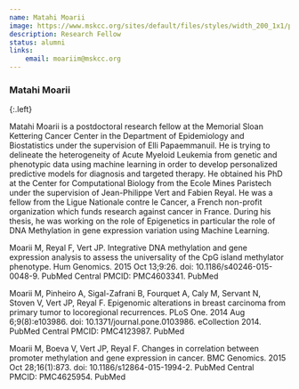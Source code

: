 ```yaml
---
name: Matahi Moarii
image: https://www.mskcc.org/sites/default/files/styles/width_200_1x1/public/node/116515/3x2/moarii_170926_03_1200x800.jpg?h=10d202d3
description: Research Fellow
status: alumni
links:
    email: moariim@mskcc.org
---
```


### Matahi Moarii
{:.left}

Matahi Moarii is a postdoctoral research fellow at the Memorial Sloan Kettering Cancer Center in the Department of Epidemiology and Biostatistics under the supervision of Elli Papaemmanuil. He is trying to delineate the heterogeneity of Acute Myeloid Leukemia from genetic and phenotypic data using machine learning in order to develop personalized predictive models for diagnosis and targeted therapy. He obtained his PhD at the Center for Computational Biology from the Ecole Mines Paristech under the supervision of Jean-Philippe Vert and Fabien Reyal. He was a fellow from the Ligue Nationale contre le Cancer, a French non-profit organization which funds research against cancer in France. During his thesis, he was working on the role of Epigenetics in particular the role of DNA Methylation in gene expression variation using Machine Learning.

Moarii M, Reyal F, Vert JP. Integrative DNA methylation and gene expression analysis to assess the universality of the CpG island methylator phenotype. Hum Genomics. 2015 Oct 13;9:26. doi: 10.1186/s40246-015-0048-9. PubMed Central PMCID: PMC4603341. PubMed

Moarii M, Pinheiro A, Sigal-Zafrani B, Fourquet A, Caly M, Servant N, Stoven V, Vert JP, Reyal F. Epigenomic alterations in breast carcinoma from primary tumor to locoregional recurrences. PLoS One. 2014 Aug 6;9(8):e103986. doi: 10.1371/journal.pone.0103986. eCollection 2014. PubMed Central PMCID: PMC4123987. PubMed

Moarii M, Boeva V, Vert JP, Reyal F. Changes in correlation between promoter methylation and gene expression in cancer. BMC Genomics. 2015 Oct 28;16(1):873. doi: 10.1186/s12864-015-1994-2. PubMed Central PMCID: PMC4625954. PubMed  
        